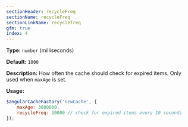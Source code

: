 ```yaml
---
sectionHeader: recycleFreq
sectionName: recycleFreq
sectionLinkName: recyclefreq
gfm: true
index: 4
---
```

__Type:__ `number` (milliseconds)

__Default:__ `1000`

__Description:__ How often the cache should check for expired items. Only used when `maxAge` is set.

__Usage:__
```javascript
$angularCacheFactory('newCache', {
    maxAge: 3600000,
    recycleFreq: 10000 // check for expired items every 10 seconds
});
```